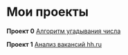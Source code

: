# Мои проекты
**Проект 0**
[Алгоритм угадывания числа](https://github.com/EAA8807/Firsy-one_1/tree/main/Project%201)

**Проект 1**
[Анализ вакансий hh.ru](https://github.com/EAA8807/First-one_1/tree/main/Project%202)
